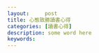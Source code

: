 ```yaml
---
layout:     post
title: 心態致勝讀書心得  
categories: [讀書心得]
description: some word here
keywords: 
---
```


